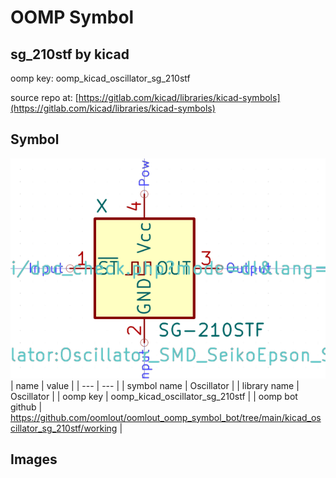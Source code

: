 # OOMP Symbol  
## sg_210stf  by kicad  
  
oomp key: oomp_kicad_oscillator_sg_210stf  
  
source repo at: [https://gitlab.com/kicad/libraries/kicad-symbols](https://gitlab.com/kicad/libraries/kicad-symbols)  
## Symbol  
  
[![working.png](working_600.png)](working.png)  
| name | value | 
| --- | --- | 
| symbol name | Oscillator | 
| library name | Oscillator | 
| oomp key | oomp_kicad_oscillator_sg_210stf | 
| oomp bot github | https://github.com/oomlout/oomlout_oomp_symbol_bot/tree/main/kicad_oscillator_sg_210stf/working | 
## Images  
